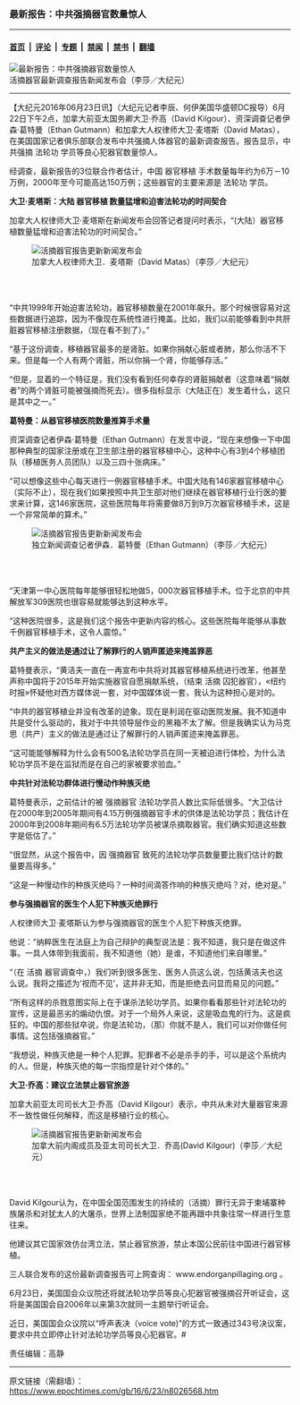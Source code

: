 ### 最新报告：中共强摘器官数量惊人

---

#### [首页](../../../..?n8026568) &nbsp;|&nbsp; [评论](../../../../../epoch-comment?n8026568) &nbsp;|&nbsp; [专题](../../../../../epoch-special?n8026568) &nbsp;|&nbsp; [禁闻](../../../../../epoch-news?n8026568) &nbsp;|&nbsp; [禁书](../../../../../books?n8026568) &nbsp;|&nbsp; [翻墙](https://github.com/gfw-breaker/nogfw/blob/master/README.md?n8026568)


<div><img alt="最新报告：中共强摘器官数量惊人" class="attachment-djy_600_400 size-djy_600_400 wp-post-image" src="https://i.epochtimes.com/assets/uploads/2016/06/1606221934541160-600x400.jpg"/>
<div class="caption">
 活摘器官最新调查报告新闻发布会（李莎／大纪元）
</div></div><hr/><div class="post_content" id="artbody" itemprop="articleBody">
 <!-- article content begin -->
 <p>
  【大纪元2016年06月23日讯】（大纪元记者李辰、何伊美国华盛顿DC报导）6月22日下午2点，加拿大前亚太国务卿大卫‧乔高（David Kilgour）、资深调查记者伊森‧葛特曼（Ethan Gutmann）和加拿大人权律师大卫‧麦塔斯（David Matas），在美国国家记者俱乐部联合发布中共强摘人体器官的最新调查报告。报告显示，中共强摘
  <ok href="https://www.epochtimes.com/gb/tag/%E6%B3%95%E8%BD%AE%E5%8A%9F.html">
   法轮功
  </ok>
  学员等良心犯器官数量惊人。
 </p>
 <p>
  经调查，最新报告的3位联合作者估计，中国
  <ok href="https://www.epochtimes.com/gb/tag/%E5%99%A8%E5%AE%98%E7%A7%BB%E6%A4%8D.html">
   器官移植
  </ok>
  手术数量每年约为6万－10万例，2000年至今可能高达150万例；这些器官的主要来源是
  <ok href="https://www.epochtimes.com/gb/tag/%E6%B3%95%E8%BD%AE%E5%8A%9F.html">
   法轮功
  </ok>
  学员。
 </p>
 <p>
  <strong>
   大卫‧麦塔斯：大陆
   <ok href="https://www.epochtimes.com/gb/tag/%E5%99%A8%E5%AE%98%E7%A7%BB%E6%A4%8D.html">
    器官移植
   </ok>
   数量猛增和迫害法轮功的时间契合
  </strong>
 </p>
 <p>
  加拿大人权律师大卫‧麦塔斯在新闻发布会回答记者提问时表示，“(大陆）器官移植数量猛增和迫害法轮功的时间契合。”
 </p>
 <figure aria-describedby="caption-attachment-8027803" class="wp-caption aligncenter" id="attachment_8027803" style="width: 450px">
  <ok href="https://i.epochtimes.com/assets/uploads/2016/06/1606221936151160.jpg" target="_blank">
   <img alt="活摘器官报告更新新闻发布会" class="size-large wp-image-8027803" src="https://i.epochtimes.com/assets/uploads/2016/06/1606221936151160-600x374.jpg" title="活摘器官报告更新新闻发布会"/>
  </ok>
  <br/><figcaption class="wp-caption-text" id="caption-attachment-8027803">
   加拿大人权律师大卫．麦塔斯（David Matas）（李莎／大纪元）
  </figcaption><br/>
 </figure><br/>
 <p>
  “中共1999年开始迫害法轮功，器官移植数量在2001年飙升。那个时候很容易对这些数据进行追踪，因为不像现在系统性进行掩盖。比如，我们以前能够看到中共肝脏器官移植注册数据，（现在看不到了）。”
 </p>
 <p>
  “基于这份调查，移植器官最多的是肾脏。如果你捐献心脏或者肺，那么你活不下来。但是每一个人有两个肾脏，所以你捐一个肾，你能够存活。”
 </p>
 <p>
  “但是，显着的一个特征是，我们没有看到任何幸存的肾脏捐献者（这意味着“捐献者”的两个肾脏可能被强摘而死去）。很多指标显示（大陆正在）发生着什么，这只是其中之一。”
 </p>
 <p>
  <strong>
   葛特曼：从器官移植医院数量推算手术量
  </strong>
 </p>
 <p>
  资深调查记者伊森‧葛特曼（Ethan Gutmann）在发言中说，“现在来想像一下中国那种典型的国家注册或在卫生部注册的器官移植中心，这种中心有3到4个移植团队（移植医务人员团队）以及三四十张病床。”
 </p>
 <p>
  “可以想像这些中心每天进行一例器官移植手术。中国大陆有146家器官移植中心（实际不止），现在我们如果按照中共卫生部对他们继续在器官移植行业行医的要求来计算，这146家医院，这些医院每年将需要做8万到9万次器官移植手术，这是一个非常简单的算术。”
 </p>
 <figure aria-describedby="caption-attachment-8027219" class="wp-caption aligncenter" id="attachment_8027219" style="width: 450px">
  <ok href="https://i.epochtimes.com/assets/uploads/2016/06/1606221936021160.jpg" target="_blank">
   <img alt="活摘器官报告更新新闻发布会" class="size-large wp-image-8027219" src="https://i.epochtimes.com/assets/uploads/2016/06/1606221936021160-600x386.jpg" title="活摘器官报告更新新闻发布会"/>
  </ok>
  <br/><figcaption class="wp-caption-text" id="caption-attachment-8027219">
   独立新闻调查记者伊森．葛特曼（Ethan Gutmann）（李莎／大纪元）
  </figcaption><br/>
 </figure><br/>
 <p>
  “天津第一中心医院每年能够很轻松地做5，000次器官移植手术。位于北京的中共解放军309医院也很容易就能够达到这种水平。
 </p>
 <p>
  “这种医院很多，这是我们这个报告中更新内容的核心。这些医院每年能够从事数千例器官移植手术，这令人震惊。”
 </p>
 <p>
  <strong>
   共产主义的做法是通过让了解罪行的人销声匿迹来掩盖罪恶
  </strong>
 </p>
 <p>
  葛特曼表示，“黄洁夫一直在一再宣布中共将对其器官移植系统进行改革，他甚至声称中国将于2015年开始实施器官自愿捐献系统，（结束
  <ok href="https://www.epochtimes.com/gb/tag/%E6%B4%BB%E6%91%98.html">
   活摘
  </ok>
  囚犯器官），«纽约时报»怀疑他对西方媒体说一套，对中国媒体说一套，我认为这种担心是对的。
 </p>
 <p>
  “中共的器官移植业并没有改革的迹象。现在是利润在驱动医院发展。我不知道中共是受什么驱动的，我对于中共领导层作业的黑箱不太了解。但是我确实认为马克思（共产）主义的做法是通过让了解罪行的人销声匿迹来掩盖罪恶。
 </p>
 <p>
  “这可能能够解释为什么会有500名法轮功学员在同一天被迫进行体检，为什么法轮功学员不是在监狱而是在自己的家被要求验血。”
 </p>
 <p>
  <strong>
   中共针对法轮功群体进行慢动作种族灭绝
  </strong>
 </p>
 <p>
  葛特曼表示，之前估计的被
  <ok href="https://www.epochtimes.com/gb/tag/%E5%BC%BA%E6%91%98%E5%99%A8%E5%AE%98.html">
   强摘器官
  </ok>
  法轮功学员人数比实际低很多。“大卫估计在2000年到2005年期间有4.15万例强摘器官手术的供体是法轮功学员；我估计在2000年到2008年期间有6.5万法轮功学员被谋杀摘取器官。我们确实知道这些数字是低估了。”
 </p>
 <p>
  “很显然，从这个报告中，因
  <ok href="https://www.epochtimes.com/gb/tag/%E5%BC%BA%E6%91%98%E5%99%A8%E5%AE%98.html">
   强摘器官
  </ok>
  致死的法轮功学员数量要比我们估计的数量要高得多。”
 </p>
 <p>
  “这是一种慢动作的种族灭绝吗？一种时间滴答作响的种族灭绝吗？对，绝对是。”
 </p>
 <p>
  <strong>
   参与强摘器官的医生个人犯下种族灭绝罪行
  </strong>
 </p>
 <p>
  人权律师大卫‧麦塔斯认为参与强摘器官的医生个人犯下种族灭绝罪。
 </p>
 <p>
  他说：“纳粹医生在法庭上为自己辩护的典型说法是：我不知道，我只是在做这件事。一具人体带到我面前，我不知道他（她）是谁，不知道他们来自哪里。”
 </p>
 <p>
  “（在
  <ok href="https://www.epochtimes.com/gb/tag/%E6%B4%BB%E6%91%98.html">
   活摘
  </ok>
  器官调查中，）我们听到很多医生、医务人员这么说，包括黄洁夫也这么说。我将之描述为‘视而不见’，这并非无知，而是拒绝去问显而易见的问题。”
 </p>
 <p>
  “所有这样的杀戮意图实际上在于谋杀法轮功学员。如果你看看那些针对法轮功的宣传，这是最恶劣的煽动仇恨。对于一个局外人来说，这是吸血鬼的行为。这是疯狂的。中国的那些狱卒说，你是法轮功，（那）你就不是人，我们可以对你做任何事情。这包括强摘器官。”
 </p>
 <p>
  “我想说，种族灭绝是一种个人犯罪。犯罪者不必是杀手的手，可以是这个系统内的人。但是，种族灭绝的每一宗指控是针对个体的。”
 </p>
 <p>
  <strong>
   大卫‧乔高：建议立法禁止器官旅游
  </strong>
 </p>
 <p>
  加拿大前亚太司司长大卫‧乔高（David Kilgour）表示，中共从未对大量器官来源不一致性做任何解释，而这是移植行业的核心。
 </p>
 <figure aria-describedby="caption-attachment-8027221" class="wp-caption aligncenter" id="attachment_8027221" style="width: 450px">
  <ok href="https://i.epochtimes.com/assets/uploads/2016/06/1606221935091160.jpg" target="_blank">
   <img alt="活摘器官报告更新新闻发布会" class="size-large wp-image-8027221" src="https://i.epochtimes.com/assets/uploads/2016/06/1606221935091160-600x380.jpg" title="活摘器官报告更新新闻发布会"/>
  </ok>
  <br/><figcaption class="wp-caption-text" id="caption-attachment-8027221">
   加拿大前内阁成员及亚太司司长大卫．乔高(David Kilgour)（李莎／大纪元）
  </figcaption><br/>
 </figure><br/>
 <p>
  David Kilgour认为，在中国全国范围发生的持续的（活摘）罪行无异于柬埔寨种族屠杀和对犹太人的大屠杀，世界上法制国家绝不能再跟中共象往常一样进行生意往来。
 </p>
 <p>
  他建议其它国家效仿台湾立法，禁止器官旅游，禁止本国公民前往中国进行器官移植。
 </p>
 <p>
  三人联合发布的这份最新调查报告可上网查询：
  <ok href="http://www.endorganpillaging.org">
   www.endorganpillaging.org
  </ok>
  。
 </p>
 <p>
  6月23日，美国国会众议院还将就法轮功学员等良心犯器官被强摘召开听证会，这将是美国国会自2006年以来第3次就同一主题举行听证会。
 </p>
 <p>
  近日，美国国会众议院以“呼声表决（voice vote)”的方式一致通过343号决议案，要求中共立即停止针对法轮功学员等良心犯器官。#
 </p>
 <p>
  责任编辑：高静
 </p>
 <!-- article content end -->
 <div id="below_article_ad">
 </div>
</div>


---

原文链接（需翻墙）：https://www.epochtimes.com/gb/16/6/23/n8026568.htm
